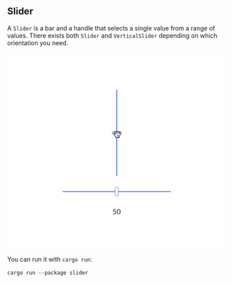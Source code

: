 ## Slider

A `Slider` is a bar and a handle that selects a single value from a range of values.
There exists both `Slider` and `VerticalSlider` depending on which orientation you need.

<div align="center">
    <img src="sliders.gif">
</div>

You can run it with `cargo run`:

```
cargo run --package slider
```
